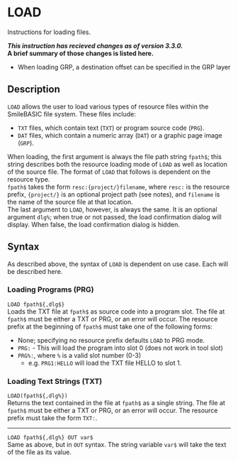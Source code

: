# LOAD #
Instructions for loading files.

***This instruction has recieved changes as of version 3.3.0.*  
A brief summary of those changes is listed here.**
- When loading GRP, a destination offset can be specified in the GRP layer

## Description ##
`LOAD` allows the user to load various types of resource files
within the SmileBASIC file system. These files include:
- `TXT` files, which contain text (`TXT`) or program source code (`PRG`).
- `DAT` files, which contain a numeric array (`DAT`) or a graphic page image (`GRP`).

When loading, the first argument is always the file path string `fpath$`; this
string describes both the resource loading mode of `LOAD` as well as location of the
source file. The format of `LOAD` that follows is dependent on the resource type.  
`fpath$` takes the form `resc:{project/}filename`, where `resc:` is the resource prefix,
`{project/}` is an optional project path (see notes), and `filename` is the name of the
source file at that location.  
The last argument to `LOAD`, however, is always the same. It is an optional argument
`dlg%`; when true or not passed, the load confirmation dialog will display.
When false, the load confirmation dialog is hidden.

## Syntax ##
As described above, the syntax of `LOAD` is dependent on use case.
Each will be described here.

### Loading Programs (PRG) ###
`LOAD fpath${,dlg$}`  
Loads the TXT file at `fpath$` as source code into a program slot. The file at
`fpath$` must be either a TXT or PRG, or an error will occur.
The resource prefix at the beginning of `fpath$` must take one of the following forms:
- None; specifying no resource prefix defaults `LOAD` to PRG mode.
- `PRG:` - This will load the program into slot 0 (does not work in tool slot)
- `PRG%:`, where `%` is a valid slot number (0-3)
  - e.g. `PRG1:HELLO` will load the TXT file HELLO to slot 1.

### Loading Text Strings (TXT) ###
`LOAD(fpath${,dlg%})`  
Returns the text contained in the file at `fpath$` as a single string. The file at
`fpath$` must be either a TXT or PRG, or an error will occur.
The resource prefix must take the form `TXT:`.
- - -
`LOAD fpath${,dlg%} OUT var$`   
Same as above, but in `OUT` syntax. The string variable `var$` will take
the text of the file as its value.
